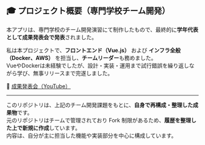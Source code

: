 ## 🎓 プロジェクト概要（専門学校チーム開発）

本アプリは、専門学校のチーム開発演習にて制作したもので、最終的に**学年代表として成果発表会で発表**されました。

私は本プロジェクトで、**フロントエンド（Vue.js）** および **インフラ全般（Docker、AWS）** を担当し、**チームリーダー**も務めました。  
VueやDockerは未経験でしたが、設計・実装・運用まで試行錯誤を繰り返しながら学び、無事リリースまで完遂しました。

🔗 [成果発表会（YouTube）](https://youtu.be/BSigsj2OP1U?si=hGj7H41LikIi0uXZ)

---

このリポジトリは、上記のチーム開発課題をもとに、**自身で再構成・整理した成果物**です。  
元のリポジトリはチームで管理されており Fork 制限があるため、**履歴を整理した上で新規に作成**しています。  
内容は、自分が主に担当した機能や実装部分を中心に構成しています。
